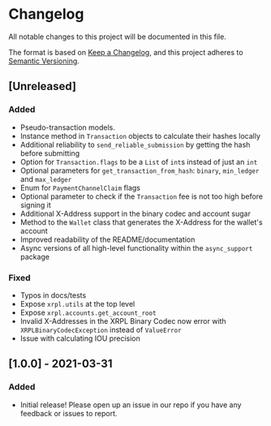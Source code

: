# Changelog

All notable changes to this project will be documented in this file.

The format is based on [Keep a Changelog](https://keepachangelog.com/en/1.0.0/),
and this project adheres to [Semantic Versioning](https://semver.org/spec/v2.0.0.html).

## [Unreleased]
### Added
- Pseudo-transaction models.
- Instance method in `Transaction` objects to calculate their hashes locally
- Additional reliability to `send_reliable_submission` by getting the hash before submitting
- Option for `Transaction.flags` to be a `List` of `int`s instead of just an `int`
- Optional parameters for `get_transaction_from_hash`: `binary`, `min_ledger` and `max_ledger`
- Enum for `PaymentChannelClaim` flags
- Optional parameter to check if the `Transaction` fee is not too high before signing it
- Additional X-Address support in the binary codec and account sugar
- Method to the `Wallet` class that generates the X-Address for the wallet's account
- Improved readability of the README/documentation
- Async versions of all high-level functionality within the `async_support`
  package

### Fixed
- Typos in docs/tests
- Expose `xrpl.utils` at the top level
- Expose `xrpl.accounts.get_account_root`
- Invalid X-Addresses in the XRPL Binary Codec now error with `XRPLBinaryCodecException` instead of `ValueError`
- Issue with calculating IOU precision

## [1.0.0] - 2021-03-31
### Added
- Initial release! Please open up an issue in our repo if you have any
  feedback or issues to report.
